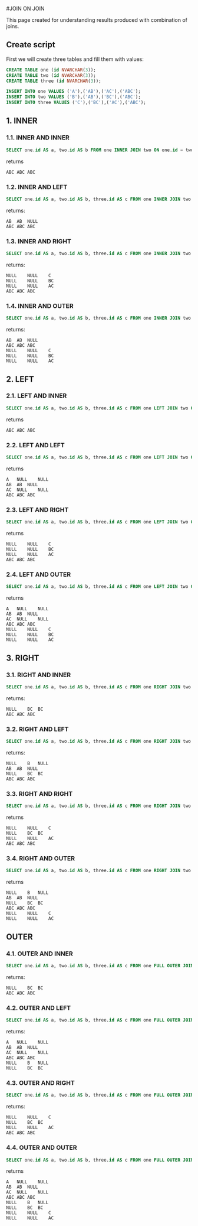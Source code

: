 #JOIN ON JOIN

This page created for understanding results produced with combination of joins.

## Create script
First we will create three tables and fill them with values:
```sql
CREATE TABLE one (id NVARCHAR(3));
CREATE TABLE two (id NVARCHAR(3));
CREATE TABLE three (id NVARCHAR(3));

INSERT INTO one VALUES ('A'),('AB'),('AC'),('ABC');
INSERT INTO two VALUES ('B'),('AB'),('BC'),('ABC');
INSERT INTO three VALUES ('C'),('BC'),('AC'),('ABC');
```

## 1. INNER

### 1.1. INNER AND INNER
```sql
SELECT one.id AS a, two.id AS b FROM one INNER JOIN two ON one.id = two.id INNER JOIN three ON two.id = three.id;
```
returns
```
ABC	ABC	ABC
```
### 1.2. INNER AND LEFT
```sql
SELECT one.id AS a, two.id AS b, three.id AS c FROM one INNER JOIN two ON one.id = two.id LEFT OUTER JOIN three ON two.id = three.id;
```
returns:
```
AB	AB	NULL
ABC	ABC	ABC
```
### 1.3. INNER AND RIGHT
```sql
SELECT one.id AS a, two.id AS b, three.id AS c FROM one INNER JOIN two ON one.id = two.id RIGHT JOIN three ON two.id = three.id;
```
returns:
```
NULL	NULL	C
NULL	NULL	BC
NULL	NULL	AC
ABC	ABC	ABC
```
### 1.4. INNER AND OUTER
```sql
SELECT one.id AS a, two.id AS b, three.id AS c FROM one INNER JOIN two ON one.id = two.id FULL OUTER JOIN three ON two.id = three.id;
```
returns:
```
AB	AB	NULL
ABC	ABC	ABC
NULL	NULL	C
NULL	NULL	BC
NULL	NULL	AC
```

## 2. LEFT
### 2.1. LEFT AND INNER
```sql
SELECT one.id AS a, two.id AS b, three.id AS c FROM one LEFT JOIN two ON one.id = two.id INNER JOIN three ON two.id = three.id;
```
returns
```
ABC	ABC	ABC
```

### 2.2. LEFT AND LEFT
```sql
SELECT one.id AS a, two.id AS b, three.id AS c FROM one LEFT JOIN two ON one.id = two.id LEFT JOIN three ON two.id = three.id;
```
returns
```
A	NULL	NULL
AB	AB	NULL
AC	NULL	NULL
ABC	ABC	ABC
```

### 2.3. LEFT AND RIGHT
```sql
SELECT one.id AS a, two.id AS b, three.id AS c FROM one LEFT JOIN two ON one.id = two.id RIGHT JOIN three ON two.id = three.id;
```
returns
```
NULL	NULL	C
NULL	NULL	BC
NULL	NULL	AC
ABC	ABC	ABC
```

### 2.4. LEFT AND OUTER
```sql
SELECT one.id AS a, two.id AS b, three.id AS c FROM one LEFT JOIN two ON one.id = two.id INNER JOIN three ON two.id = three.id;
```
returns
```
A	NULL	NULL
AB	AB	NULL
AC	NULL	NULL
ABC	ABC	ABC
NULL	NULL	C
NULL	NULL	BC
NULL	NULL	AC
```

## 3. RIGHT

### 3.1. RIGHT AND INNER
```sql
SELECT one.id AS a, two.id AS b, three.id AS c FROM one RIGHT JOIN two ON one.id = two.id INNER JOIN three ON two.id = three.id;
```
returns:
```
NULL	BC	BC
ABC	ABC	ABC
```

### 3.2. RIGHT AND LEFT
```sql
SELECT one.id AS a, two.id AS b, three.id AS c FROM one RIGHT JOIN two ON one.id = two.id LEFT JOIN three ON two.id = three.id;
```
returns:
```
NULL	B	NULL
AB	AB	NULL
NULL	BC	BC
ABC	ABC	ABC
```

### 3.3. RIGHT AND RIGHT
```sql
SELECT one.id AS a, two.id AS b, three.id AS c FROM one RIGHT JOIN two ON one.id = two.id RIGHT JOIN three ON two.id = three.id;
```
returns
```
NULL	NULL	C
NULL	BC	BC
NULL	NULL	AC
ABC	ABC	ABC
```

### 3.4. RIGHT AND OUTER
```sql
SELECT one.id AS a, two.id AS b, three.id AS c FROM one RIGHT JOIN two ON one.id = two.id RIGHT JOIN three ON two.id = three.id;
```
returns
```
NULL	B	NULL
AB	AB	NULL
NULL	BC	BC
ABC	ABC	ABC
NULL	NULL	C
NULL	NULL	AC
```

## OUTER

### 4.1. OUTER AND INNER
```sql
SELECT one.id AS a, two.id AS b, three.id AS c FROM one FULL OUTER JOIN two ON one.id = two.id INNER JOIN three ON two.id = three.id;
```
returns:
```
NULL	BC	BC
ABC	ABC	ABC
```

### 4.2. OUTER AND LEFT
```sql
SELECT one.id AS a, two.id AS b, three.id AS c FROM one FULL OUTER JOIN two ON one.id = two.id LEFT JOIN three ON two.id = three.id;
```
returns:
```
A	NULL	NULL
AB	AB	NULL
AC	NULL	NULL
ABC	ABC	ABC
NULL	B	NULL
NULL	BC	BC
```

### 4.3. OUTER AND RIGHT
```sql
SELECT one.id AS a, two.id AS b, three.id AS c FROM one FULL OUTER JOIN two ON one.id = two.id RIGHT JOIN three ON two.id = three.id;
```
returns:
```
NULL	NULL	C
NULL	BC	BC
NULL	NULL	AC
ABC	ABC	ABC
```

### 4.4. OUTER AND OUTER

```sql
SELECT one.id AS a, two.id AS b, three.id AS c FROM one FULL OUTER JOIN two ON one.id = two.id FULL OUTER JOIN three ON two.id = three.id;
```
returns
```
A	NULL	NULL
AB	AB	NULL
AC	NULL	NULL
ABC	ABC	ABC
NULL	B	NULL
NULL	BC	BC
NULL	NULL	C
NULL	NULL	AC
```
